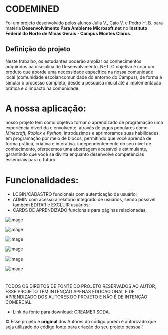 # CODEMINED

Foi um projeto desenvolvido pelos alunos Julia V., Caio V. e Pedro H. B. para matéria **Desenvolvimento Para Ambiente Microsoft.net** no **Instituto Federal do Norte de Minas Gerais - Campus Montes Claros**.

## Definição do projeto 
Neste trabalho, os estudantes poderão ampliar os conhecimentos adquiridos na disciplina de Desenvolvimento .NET. O objetivo é  criar um produto que aborde uma necessidade específica na nossa comunidade local (comunidade escolar/comunidade do entorno do Campus), de forma a simular o processo completo, desde a pesquisa inicial até a implementação prática e o impacto na comunidade.

# A nossa aplicação:

nosso projeto tem como objetivo tornar o aprendizado de programação uma experiência divertida e envolvente. através de jogos populares como *Minecraft, Roblox e Python*, introduzimos e aprimoramos suas habilidades em programação por meio de blocos, permitindo que você aprenda de forma prática, criativa e interativa. independentemente do seu nível de conhecimento, oferecemos uma abordagem acessível e estimulante, garantindo que você se divirta enquanto desenvolve competências essenciais para o futuro.

# Funcionalidades:

- LOGIN/CADASTRO funcionais com autenticação de usuário;
- ADMIN com acesso a relatório integrado de usuários, sendo possível também EDITAR e EXCLUIR usuários;
- CARDS DE APRENDIZADO funcionais para páginas relacionadas;

![image](https://github.com/user-attachments/assets/e133227e-3b0c-468c-8c77-4946517961c4)

![image](https://github.com/user-attachments/assets/f4758a69-3980-4e1d-badb-5122b80510bd)

![image](https://github.com/user-attachments/assets/a2b8a6c0-b743-41be-b854-6a400e96a226)

![image](https://github.com/user-attachments/assets/032757c4-c2dc-498d-bb8f-4cdf996516d2)

![image](https://github.com/user-attachments/assets/d7cb4507-2fe1-44d7-bd63-f3e5c7626e89)

![image](https://github.com/user-attachments/assets/a128a1a5-b9b7-49d4-9773-d5a512132e6d)


#

TODOS OS DIREITOS DE FONTE DO PROJETO RESERVADOS AO AUTOR, ESSE PROJETO TEM INTENÇÃO APENAS EDUCACIONAL E DE APRENDIZADO DOS AUTORES DO PROJETO E NÃO É DE INTENÇÃO COMERCIAL. 
- Link da fonte para download: [CREAMER SODA](https://www.dafont.com/pt/creamer-soda.font).

© Esse projeto é **original** dos Autores do código porém é autorizado que seja utilizado do código fonte para criação do seu projeto pessoal! 
